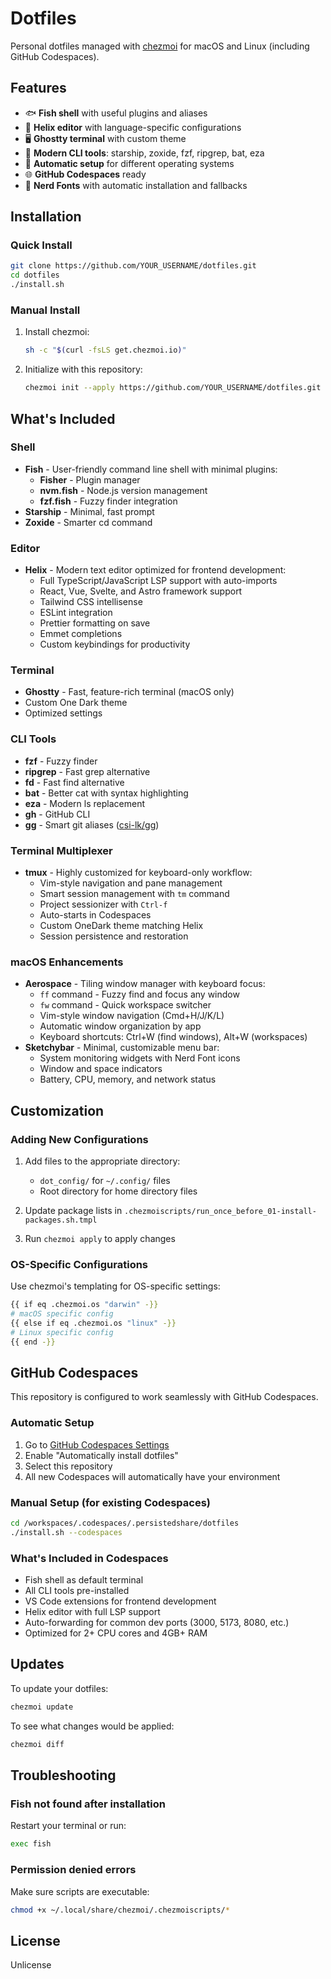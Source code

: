 # Dotfiles

Personal dotfiles managed with [chezmoi](https://www.chezmoi.io/) for macOS and Linux (including GitHub Codespaces).

## Features

- 🐟 **Fish shell** with useful plugins and aliases
- 📝 **Helix editor** with language-specific configurations
- 🖥️ **Ghostty terminal** with custom theme
- 🚀 **Modern CLI tools**: starship, zoxide, fzf, ripgrep, bat, eza
- 🔧 **Automatic setup** for different operating systems
- 🌐 **GitHub Codespaces** ready
- 🎨 **Nerd Fonts** with automatic installation and fallbacks

## Installation

### Quick Install

```bash
git clone https://github.com/YOUR_USERNAME/dotfiles.git
cd dotfiles
./install.sh
```

### Manual Install

1. Install chezmoi:
   ```bash
   sh -c "$(curl -fsLS get.chezmoi.io)"
   ```

2. Initialize with this repository:
   ```bash
   chezmoi init --apply https://github.com/YOUR_USERNAME/dotfiles.git
   ```

## What's Included

### Shell
- **Fish** - User-friendly command line shell with minimal plugins:
  - **Fisher** - Plugin manager
  - **nvm.fish** - Node.js version management
  - **fzf.fish** - Fuzzy finder integration
- **Starship** - Minimal, fast prompt
- **Zoxide** - Smarter cd command

### Editor
- **Helix** - Modern text editor optimized for frontend development:
  - Full TypeScript/JavaScript LSP support with auto-imports
  - React, Vue, Svelte, and Astro framework support
  - Tailwind CSS intellisense
  - ESLint integration
  - Prettier formatting on save
  - Emmet completions
  - Custom keybindings for productivity

### Terminal
- **Ghostty** - Fast, feature-rich terminal (macOS only)
- Custom One Dark theme
- Optimized settings

### CLI Tools
- **fzf** - Fuzzy finder
- **ripgrep** - Fast grep alternative
- **fd** - Fast find alternative
- **bat** - Better cat with syntax highlighting
- **eza** - Modern ls replacement
- **gh** - GitHub CLI
- **gg** - Smart git aliases ([csi-lk/gg](https://github.com/csi-lk/gg))

### Terminal Multiplexer
- **tmux** - Highly customized for keyboard-only workflow:
  - Vim-style navigation and pane management
  - Smart session management with `tm` command
  - Project sessionizer with `Ctrl-f`
  - Auto-starts in Codespaces
  - Custom OneDark theme matching Helix
  - Session persistence and restoration

### macOS Enhancements
- **Aerospace** - Tiling window manager with keyboard focus:
  - `ff` command - Fuzzy find and focus any window
  - `fw` command - Quick workspace switcher
  - Vim-style window navigation (Cmd+H/J/K/L)
  - Automatic window organization by app
  - Keyboard shortcuts: Ctrl+W (find windows), Alt+W (workspaces)
- **Sketchybar** - Minimal, customizable menu bar:
  - System monitoring widgets with Nerd Font icons
  - Window and space indicators
  - Battery, CPU, memory, and network status

## Customization

### Adding New Configurations

1. Add files to the appropriate directory:
   - `dot_config/` for `~/.config/` files
   - Root directory for home directory files

2. Update package lists in `.chezmoiscripts/run_once_before_01-install-packages.sh.tmpl`

3. Run `chezmoi apply` to apply changes

### OS-Specific Configurations

Use chezmoi's templating for OS-specific settings:

```bash
{{ if eq .chezmoi.os "darwin" -}}
# macOS specific config
{{ else if eq .chezmoi.os "linux" -}}
# Linux specific config
{{ end -}}
```

## GitHub Codespaces

This repository is configured to work seamlessly with GitHub Codespaces. 

### Automatic Setup

1. Go to [GitHub Codespaces Settings](https://github.com/settings/codespaces)
2. Enable "Automatically install dotfiles"
3. Select this repository
4. All new Codespaces will automatically have your environment

### Manual Setup (for existing Codespaces)

```bash
cd /workspaces/.codespaces/.persistedshare/dotfiles
./install.sh --codespaces
```

### What's Included in Codespaces

- Fish shell as default terminal
- All CLI tools pre-installed
- VS Code extensions for frontend development
- Helix editor with full LSP support
- Auto-forwarding for common dev ports (3000, 5173, 8080, etc.)
- Optimized for 2+ CPU cores and 4GB+ RAM

## Updates

To update your dotfiles:

```bash
chezmoi update
```

To see what changes would be applied:

```bash
chezmoi diff
```

## Troubleshooting

### Fish not found after installation
Restart your terminal or run:
```bash
exec fish
```

### Permission denied errors
Make sure scripts are executable:
```bash
chmod +x ~/.local/share/chezmoi/.chezmoiscripts/*
```

## License

Unlicense
